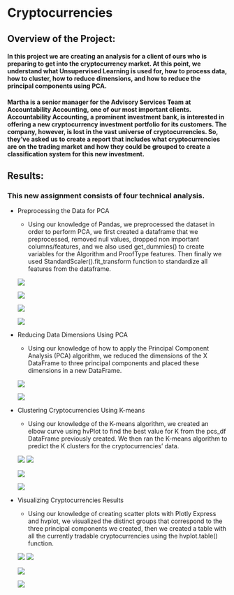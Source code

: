 # Cryptocurrencies

## Overview of the Project:

#### In this project we are creating an analysis for a client of ours who is preparing to get into the cryptocurrency market. At this point, we understand what Unsupervised Learning is used for, how to process data, how to cluster, how to reduce dimensions, and how to reduce the principal components using PCA.

#### Martha is a senior manager for the Advisory Services Team at Accountability Accounting, one of our most important clients. Accountability Accounting, a prominent investment bank, is interested in offering a new cryptocurrency investment portfolio for its customers. The company, however, is lost in the vast universe of cryptocurrencies. So, they’ve asked us to create a report that includes what cryptocurrencies are on the trading market and how they could be grouped to create a classification system for this new investment.


## Results:

### This new assignment consists of four technical analysis.

* Preprocessing the Data for PCA

    * Using our knowledge of Pandas, we preprocessed the dataset in order to perform PCA, we first created a dataframe that we preprocessed, removed null values, dropped non important columns/features, and we also used get_dummies() to create variables for the Algorithm and ProofType features. Then finally we used StandardScaler().fit_transform function to standardize all features from the dataframe.

    ![](Images/load_csv.png)

    ![](Images/tradedcrypto2.png)

    ![](Images/removedcolumns3.png)

    ![](Images/standardized4.png)

* Reducing Data Dimensions Using PCA

    * Using our knowledge of how to apply the Principal Component Analysis (PCA) algorithm, we reduced the dimensions of the X DataFrame to three principal components and placed these dimensions in a new DataFrame.

    ![](Images/pca1.png)

    ![](Images/pca2.png)


* Clustering Cryptocurrencies Using K-means

    * Using our knowledge of the K-means algorithm, we created an elbow curve using hvPlot to find the best value for K from the pcs_df DataFrame previously created. We then ran the K-means algorithm to predict the K clusters for the cryptocurrencies’ data.

    ![](Images/elbowcurve1.png)
    ![](Images/elbowcurve2.png)

    ![](Images/kmeans2.png)

    ![](Images/newdf3.png)


* Visualizing Cryptocurrencies Results

    * Using our knowledge of creating scatter plots with Plotly Express and hvplot, we visualized the distinct groups that correspond to the three principal components we created, then we created a table with all the currently tradable cryptocurrencies using the hvplot.table() function.


    ![](Images/scatter3d1.png)
    ![](Images/scatter3d2.png)

    ![](Images/tradablecrypto.png)

    ![](Images/hvplotscatter.png)

